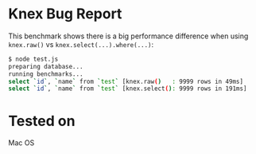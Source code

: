 # Knex Bug Report

This benchmark shows there is a big performance difference when using
`knex.raw()` vs `knex.select(...).where(...)`:

```bash
$ node test.js
preparing database...
running benchmarks...
select `id`, `name` from `test` [knex.raw()   : 9999 rows in 49ms]
select `id`, `name` from `test` [knex.select(): 9999 rows in 191ms]
```

# Tested on

Mac OS
